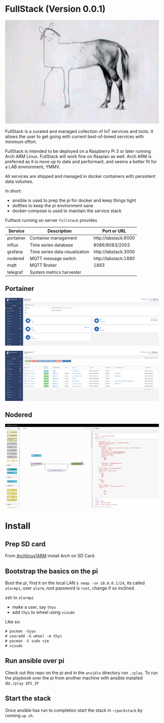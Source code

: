 # FullStack (Version 0.0.1)

![Full Stack Developer](docs/pics/fullstack.jpg)

FullStack is a curated and managed collection of IoT services and tools. It
allows the user to get going with current best-of-breed services with minimum
effort.

FullStack is intended to be deployed on a Raspberry Pi 3 or later running Arch
ARM Linux. FullStack will work fine on Raspian as well. Arch ARM
is preferred as it is more up to date and performant, and seems a better fit for
a LAB environment, YMMV.

All services are shipped and managed in docker containers with persistent data
volumes.

In short:

- ansible is used to prep the pi for docker and keep things tight
- dotfiles to keep the pi environment sane
- docker-compose is used to maintain the service stack

Fulltack running on server `fullstack` provides

| Service   | Description                    | Port or URL          |
|-----------|--------------------------------|----------------------|
| portainer | Container management           | http://labstack:9000 |
| influx    | Time series database           | 8086/8083/2003       |
| grafana   | Time series data visualization | http://labstack:3000 |
| nodered   | MQTT message switch            | http://labstack:1880 |
| mqtt      | MQTT Broker                    | 1883                 |
| telegraf  | System metrics harvester       |                      |


## Portainer

![Portainer Dashboard](docs/pics/portainer-dash.png)

![Portainer Containers](docs/pics/portainer-containers.png)

## Nodered

![PAT](docs/pics/nodered-pat.png)

# Install

## Prep SD card

From
[Archlinux|ARM](https://archlinuxarm.org/platforms/armv8/broadcom/raspberry-pi-4)
install Arch on SD Card.


## Bootstrap the basics on the pi

Boot the pi, find it on the local LAN `$ nmap -sn 10.0.0.1/24`, its called
`alarmpi`, user `alarm`, root password is `root`, change if so inclined.

ssh to `alarmpi`

 - make a user, say `thys`
 - add `thys` to wheel using `visudo`

Like so:

```
# pacman -Syyu
# useradd -G wheel -m thys
# pacman -S sudo vim
# visudo
```

## Run ansible over pi

Check out this repo on the pi and in the `ansible` directory run `./play`. To
run the playbook over the pi from another machine with ansible installed do`./play $PI_IP`

## Start the stack

Once ansible has run to completion start the stack in `~/packstack` by running
`up.sh`.
